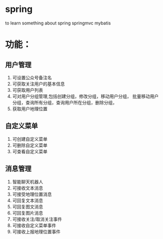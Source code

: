 # spring
to learn something about spring springmvc mybatis

# 功能：
## 用户管理
1. 可设置公众号备注名
1. 可获取关注用户的基本信息
1. 可获取用户列表
1. 可对用户分组管理,包括创建分组，修改分组，移动用户分组，
批量移动用户分组，查询所有分组，查询用户所在分组，删除分组，
1. 获取用户地理位置

## 自定义菜单
1. 可创建自定义菜单
1. 可删除自定义菜单
1. 可查看自定义菜单

## 消息管理
1. 智能聊天机器人
1. 可接收文本消息
1. 可接受地理位置消息
1. 可回复文本消息
1. 可回复图文消息
1. 可回复图片消息
1. 可接收关注/取消关注事件
1. 可接收自定义菜单事件
1. 可接收上报地理位置事件